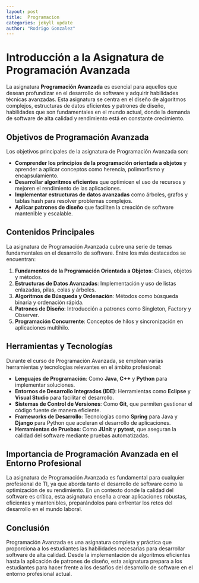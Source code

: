 ```yaml
---
layout: post
title:  Programacion
categories: jekyll update
author: "Rodrigo Gonzalez"
---
```

# Introducción a la Asignatura de Programación Avanzada

La asignatura **Programación Avanzada** es esencial para aquellos que desean profundizar en el desarrollo de software y adquirir habilidades técnicas avanzadas. Esta asignatura se centra en el diseño de algoritmos complejos, estructuras de datos eficientes y patrones de diseño, habilidades que son fundamentales en el mundo actual, donde la demanda de software de alta calidad y rendimiento está en constante crecimiento.

## Objetivos de Programación Avanzada

Los objetivos principales de la asignatura de Programación Avanzada son:

- **Comprender los principios de la programación orientada a objetos** y aprender a aplicar conceptos como herencia, polimorfismo y encapsulamiento.
- **Desarrollar algoritmos eficientes** que optimicen el uso de recursos y mejoren el rendimiento de las aplicaciones.
- **Implementar estructuras de datos avanzadas** como árboles, grafos y tablas hash para resolver problemas complejos.
- **Aplicar patrones de diseño** que faciliten la creación de software mantenible y escalable.

## Contenidos Principales

La asignatura de Programación Avanzada cubre una serie de temas fundamentales en el desarrollo de software. Entre los más destacados se encuentran:

1. **Fundamentos de la Programación Orientada a Objetos**: Clases, objetos y métodos.
2. **Estructuras de Datos Avanzadas**: Implementación y uso de listas enlazadas, pilas, colas y árboles.
3. **Algoritmos de Búsqueda y Ordenación**: Métodos como búsqueda binaria y ordenación rápida.
4. **Patrones de Diseño**: Introducción a patrones como Singleton, Factory y Observer.
5. **Programación Concurrente**: Conceptos de hilos y sincronización en aplicaciones multihilo.

## Herramientas y Tecnologías

Durante el curso de Programación Avanzada, se emplean varias herramientas y tecnologías relevantes en el ámbito profesional:

- **Lenguajes de Programación**: Como **Java**, **C++** y **Python** para implementar soluciones.
- **Entornos de Desarrollo Integrados (IDE)**: Herramientas como **Eclipse** y **Visual Studio** para facilitar el desarrollo.
- **Sistemas de Control de Versiones**: Como **Git**, que permiten gestionar el código fuente de manera eficiente.
- **Frameworks de Desarrollo**: Tecnologías como **Spring** para Java y **Django** para Python que aceleran el desarrollo de aplicaciones.
- **Herramientas de Pruebas**: Como **JUnit** y **pytest**, que aseguran la calidad del software mediante pruebas automatizadas.

## Importancia de Programación Avanzada en el Entorno Profesional

La asignatura de Programación Avanzada es fundamental para cualquier profesional de TI, ya que aborda tanto el desarrollo de software como la optimización de su rendimiento. En un contexto donde la calidad del software es crítica, esta asignatura enseña a crear aplicaciones robustas, eficientes y mantenibles, preparándolos para enfrentar los retos del desarrollo en el mundo laboral.

## Conclusión

Programación Avanzada es una asignatura completa y práctica que proporciona a los estudiantes las habilidades necesarias para desarrollar software de alta calidad. Desde la implementación de algoritmos eficientes hasta la aplicación de patrones de diseño, esta asignatura prepara a los estudiantes para hacer frente a los desafíos del desarrollo de software en el entorno profesional actual.
